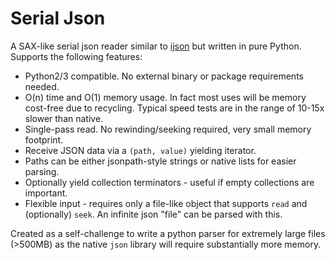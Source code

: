 # Serial Json

A SAX-like serial json reader similar to [ijson](https://pypi.python.org/pypi/ijson/) but written in pure Python. Supports the following features:

 - Python2/3 compatible. No external binary or package requirements needed.
 - O(n) time and O(1) memory usage. In fact most uses will be memory cost-free due to recycling. Typical speed tests are in the range of 10-15x slower than native.
 - Single-pass read. No rewinding/seeking required, very small memory footprint.
 - Receive JSON data via a `(path, value)` yielding iterator.
 - Paths can be either jsonpath-style strings or native lists for easier parsing.
 - Optionally yield collection terminators - useful if empty collections are important.
 - Flexible input - requires only a file-like object that supports `read` and (optionally) `seek`. An infinite json "file" can be parsed with this.

Created as a self-challenge to write a python parser for extremely large files (>500MB) as the native `json` library will require substantially more memory.
